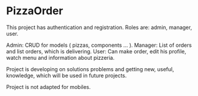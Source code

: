 # PizzaOrder

This project has authentication and registration. Roles are: admin, manager, user.

Admin: CRUD for models ( pizzas, components ... ).
Manager: List of orders and list orders, which is delivering.
User: Can make order, edit his profile, watch menu and information about pizzeria.

Project is developing on solutions problems and getting new, useful, knowledge, which will be used in future projects.

Project is not adapted for mobiles.

